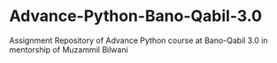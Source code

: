 # Advance-Python-Bano-Qabil-3.0
Assignment Repository of Advance Python course at Bano-Qabil 3.0 in mentorship of Muzammil Bilwani
